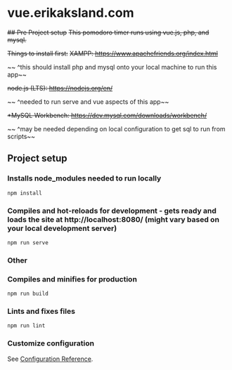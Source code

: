 # vue.erikaksland.com

~~## Pre Project setup~~
~~This pomodoro timer runs using vue.js, php, and mysql.~~

~~Things to install first:~~
~~XAMPP: https://www.apachefriends.org/index.html~~

~~  ^this should install php and mysql onto your local machine to run this app~~

~~node.js (LTS): https://nodejs.org/en/~~

~~  ^needed to run serve and vue aspects of this app~~

~~*MySQL Workbench: https://dev.mysql.com/downloads/workbench/~~

~~  ^may be needed depending on local configuration to get sql to run from scripts~~


## Project setup
### Installs node_modules needed to run locally
```
npm install
```

### Compiles and hot-reloads for development - gets ready and loads the site at http://localhost:8080/ (might vary based on your local development server)
```
npm run serve
```













### Other
### Compiles and minifies for production
```
npm run build
```

### Lints and fixes files
```
npm run lint
```

### Customize configuration
See [Configuration Reference](https://cli.vuejs.org/config/).
